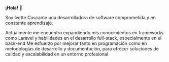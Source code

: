 <strong>¡Hola! :wave:</strong>
<p>Soy <a>Ivette Cascante</a> una desarrolladora de software comprometida y en constante aprendizaje.</p>
<p>Actualmente me encuentro expandiendo mis conocimientos en frameworks como Laravel y habilidades en el desarrollo full-stack, especialmente en el back-end
Me esfuerzo por mejorar tanto en programación como en metodologías de desarrollo y documentación, para ofrecer soluciones de calidad y escalabilidad en un entorno profesional</p>
